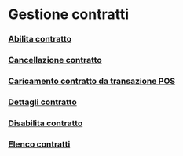 # Gestione contratti

### [Abilita contratto](/altri-servizi/gestione-contratti/abilita-contratto)
### [Cancellazione contratto](/altri-servizi/gestione-contratti/cancellazione-contratto)
### [Caricamento contratto da transazione POS](/altri-servizi/gestione-contratti/caricamento-contratto-da-transazione-pos)
### [Dettagli contratto](/altri-servizi/gestione-contratti/dettagli-contratto)
### [Disabilita contratto](/altri-servizi/gestione-contratti/disabilita-contratto)
### [Elenco contratti](/altri-servizi/gestione-contratti/elenco-contratti)
